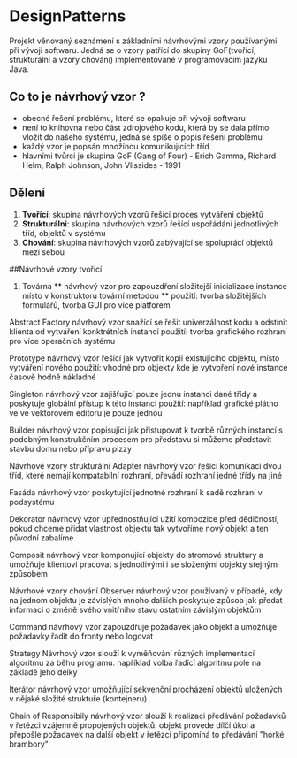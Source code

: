 # DesignPatterns

Projekt věnovaný seznámení s základními návrhovými vzory používanými při vývoji softwaru. 
Jedná se o vzory patřící do skupiny GoF(tvořící, strukturální a vzory chování) implementované v programovacím jazyku Java.

## Co to je návrhový vzor ?
* obecné řešení problému, které se opakuje při vývoji softwaru
* není to knihovna nebo část zdrojového kodu, která by se dala přímo vložit do našeho systému, jedná se spíše o popis řešení problému
* každý vzor je popsán množinou komunikujících tříd
* hlavními tvůrci je skupina GoF (Gang of Four) - Erich Gamma, Richard Helm, Ralph Johnson, John Vlissides - 1991


## Dělení
1. **Tvořící**: skupina návrhových vzorů řešící proces vytváření objektů
2. **Strukturální**: skupina návrhových vzorů řešící uspořádání jednotlivých tříd, objektů v systému
3. **Chování**: skupina návrhových vzorů zabývající se spoluprácí objektů mezi sebou

##Návrhové vzory tvořící
1. Továrna
** návrhový vzor pro zapouzdření složitejší inicializace instance místo v konstruktoru tovární metodou
** použití: tvorba složitějších formulářů, tvorba GUI pro více platforem

Abstract Factory
návrhový vzor snažící se řešit univerzálnost kodu a odstínit klienta od vytváření konktrétních instancí
použití: tvorba grafického rozhraní pro více operačních systému

Prototype
návrhový vzor řešící jak vytvořit kopii existujícího objektu, místo vytváření nového
použití: vhodné pro objekty kde je vytvoření nové instance časově hodně nákladné

Singleton
návrhový vzor zajišťující pouze jednu instanci dané třídy a poskytuje globální přístup k této instanci
použítí: například grafické plátno ve ve vektorovém editoru je pouze jednou

Builder
návrhový vzor popisující jak přistupovat k tvorbě různých instancí s podobným konstrukčním procesem
pro představu si můžeme představit stavbu domu nebo přípravu pizzy



Návrhové vzory strukturální
Adapter
návrhový vzor řešící komunikaci dvou tříd, které nemají kompatabilní rozhraní, převádí rozhraní jedné třídy na jiné

Fasáda
návrhový vzor poskytující jednotné rozhraní k sadě rozhraní v podsystému

Dekorator
návrhový vzor upřednostňující užití kompozice před dědičností, pokud chceme přidat vlastnost objektu tak vytvoříme nový objekt a ten původní zabalíme

Composit
návrhový vzor komponující objekty do stromové struktury a umožňuje klientovi pracovat s jednotlivými i se složenými objekty stejným způsobem




Návrhové vzory chování
Observer
návrhový vzor používaný v případě, kdy na jednom objektu je závislých mnoho dalších
poskytuje způsob jak předat informaci o změně svého vnitřního stavu ostatním závislým objektům

Command
návrhový vzor zapouzdřuje požadavek jako objekt a umožňuje požadavky řadit do fronty nebo logovat

Strategy
Návrhový vzor slouží k vyměňování různých implementací algoritmu za běhu programu.
například volba řadící algoritmu pole na základě jeho délky

Iterátor
návrhový vzor umožňující sekvenční procházení objektů uložených v nějaké složité struktuře (kontejneru)

Chain of Responsibily
návrhový vzor slouží k realizaci předávání požadavků v řetězci vzájemně propojených objektů. 
objekt provede dílčí úkol a přepošle požadavek na další objekt v řetězci
připomíná to předávání "horké brambory".

